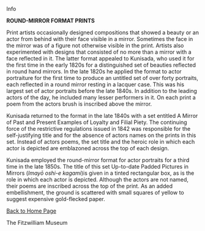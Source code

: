 Info

**ROUND-MIRROR FORMAT PRINTS**

Print artists occasionally designed compositions that showed a beauty or an actor from behind with their face visible in a mirror. Sometimes the face in the mirror was of a figure not otherwise visible in the print. Artists also experimented with designs that consisted of no more than a mirror with a face reflected in it. The latter format appealed to Kunisada, who used it for the first time in the early 1820s for a distinguished set of beauties reflected in round hand mirrors. In the late 1820s he applied the format to actor portraiture for the first time to produce an untitled set of over forty portraits, each reflected in a round mirror resting in a lacquer case. This was his largest set of actor portraits before the late 1840s. In addition to the leading actors of the day, he included many lesser performers in it. On each print a poem from the actors brush is inscribed above the mirror.

Kunisada returned to the format in the late 1840s with a set entitled A Mirror of Past and Present Examples of Loyalty and Filial Piety. The continuing force of the restrictive regulations issued in 1842 was responsible for the self-justifying title and for the absence of actors names on the prints in this set. Instead of actors poems, the set title and the heroic role in which each actor is depicted are emblazoned across the top of each design.

Kunisada employed the round-mirror format for actor portraits for a third time in the late 1850s. The title of this set Up-to-date Padded Pictures in Mirrors (_Imayō oshi-e kagami_)is given in a tinted rectangular box, as is the role in which each actor is depicted. Although the actors are not named, their poems are inscribed across the top of the print. As an added embellishment, the ground is scattered with small squares of yellow to suggest expensive gold-flecked paper.

[Back to Home Page](texthomepage.htm)


 The Fitzwilliam Museum
